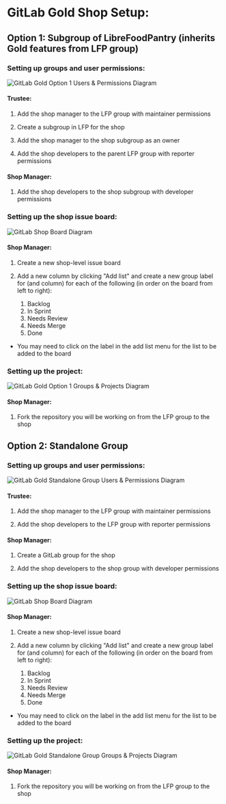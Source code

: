 # GitLab Gold Shop Setup:

## Option 1: Subgroup of LibreFoodPantry (inherits Gold features from LFP group)

### Setting up groups and user permissions:

![GitLab Gold Option 1 Users & Permissions Diagram](https://github.com/LibreFoodPantry/ProjectTemplate/tree/master/docs/dev/shop-setup/diagrams/GitLab_Gold_Setup_Option1_Users_And_Permissions.png)

#### Trustee:

1. Add the shop manager to the LFP group with maintainer permissions

2. Create a subgroup in LFP for the shop

3. Add the shop manager to the shop subgroup as an owner

4. Add the shop developers to the parent LFP group with reporter permissions

#### Shop Manager:

1. Add the shop developers to the shop subgroup with developer permissions

### Setting up the shop issue board:

![GitLab Shop Board Diagram](https://github.com/LibreFoodPantry/ProjectTemplate/tree/master/docs/dev/shop-setup/diagrams/GitLab_Setup_Shop_Board.png)

#### Shop Manager:

1. Create a new shop-level issue board

2. Add a new column by clicking "Add list" and create a new group label for (and column) for each of the following (in order on the board from left to right):
    1. Backlog
    2. In Sprint
    3. Needs Review
    4. Needs Merge
    5. Done

- You may need to click on the label in the add list menu for the list to be added to the board    

### Setting up the project:

![GitLab Gold Option 1 Groups & Projects Diagram](https://github.com/LibreFoodPantry/ProjectTemplate/tree/master/docs/dev/shop-setup/diagrams/GitLab_Gold_Setup_Option1_Groups_And_Projects.png)

#### Shop Manager:

1. Fork the repository you will be working on from the LFP group to the shop 



## Option 2: Standalone Group

### Setting up groups and user permissions:

![GitLab Gold Standalone Group Users & Permissions Diagram](https://github.com/LibreFoodPantry/ProjectTemplate/tree/master/docs/dev/shop-setup/diagrams/GitLab_Standalone_Group_Users_And_Permissions.png)

#### Trustee:

1. Add the shop manager to the LFP group with maintainer permissions

2. Add the shop developers to the LFP group with reporter permissions

#### Shop Manager:

1. Create a GitLab group for the shop

2. Add the shop developers to the shop group with developer permissions

### Setting up the shop issue board:

![GitLab Shop Board Diagram](https://github.com/LibreFoodPantry/ProjectTemplate/tree/master/docs/dev/shop-setup/diagrams/GitLab_Setup_Shop_Board.png)

#### Shop Manager:

1. Create a new shop-level issue board

2. Add a new column by clicking "Add list" and create a new group label for (and column) for each of the following (in order on the board from left to right):
    1. Backlog
    2. In Sprint
    3. Needs Review
    4. Needs Merge
    5. Done

- You may need to click on the label in the add list menu for the list to be added to the board

### Setting up the project:

![GitLab Gold Standalone Group Groups & Projects Diagram](https://github.com/LibreFoodPantry/ProjectTemplate/tree/master/docs/dev/shop-setup/diagrams/GitLab_Standalone_Group_Groups_And_Projects.png)

#### Shop Manager:

1. Fork the repository you will be working on from the LFP group to the shop 